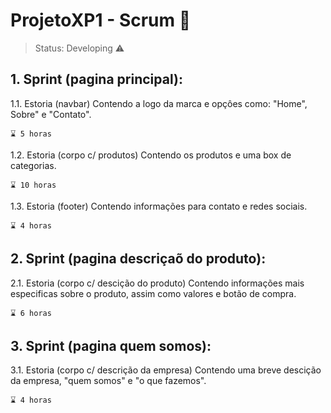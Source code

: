 # ProjetoXP1 - Scrum 📅

> Status: Developing ⚠️

## 1. Sprint (pagina principal):

 1.1.   Estoria (navbar)
        Contendo a logo da marca e opçôes como: "Home", Sobre" e "Contato".
    
    ⌛ 5 horas
    
 1.2.    Estoria (corpo c/ produtos)
         Contendo os produtos e uma box de categorias.
 
    ⌛ 10 horas
    
 1.3.    Estoria (footer)
         Contendo informações para contato e redes sociais.
 
    ⌛ 4 horas
  
## 2. Sprint (pagina descriçaõ do produto):

 2.1.    Estoria (corpo c/ descição do produto)
         Contendo informações mais especificas sobre o produto, assim como valores e botão de compra.
   
    ⌛ 6 horas

## 3. Sprint (pagina quem somos):

 3.1.    Estoria (corpo c/ descrição da empresa)
         Contendo uma breve descição da empresa, "quem somos" e "o que fazemos".

    ⌛ 4 horas
